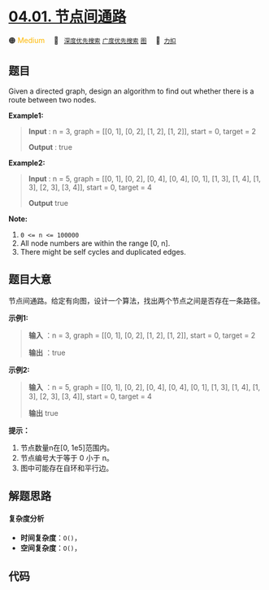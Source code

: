 # [04.01. 节点间通路](https://2xiao.github.io/leetcode-js/interview/i_04.01.html)

🟠 <font color=#ffb800>Medium</font>&emsp; 🔖&ensp; [`深度优先搜索`](/tag/depth-first-search.md) [`广度优先搜索`](/tag/breadth-first-search.md) [`图`](/tag/graph.md)&emsp; 🔗&ensp;[`力扣`](https://leetcode.cn/problems/route-between-nodes-lcci)

## 题目

Given a directed graph, design an algorithm to find out whether there is a
route between two nodes.

**Example1:**

> 
> 
> 
> 
> 
> **Input** : n = 3, graph = [[0, 1], [0, 2], [1, 2], [1, 2]], start = 0, target = 2
> 
> **Output** : true

**Example2:**

> 
> 
> 
> 
> 
> **Input** : n = 5, graph = [[0, 1], [0, 2], [0, 4], [0, 4], [0, 1], [1, 3], [1, 4], [1, 3], [2, 3], [3, 4]], start = 0, target = 4
> 
> **Output** true
> 
> 

**Note:**

  1. `0 <= n <= 100000`
  2. All node numbers are within the range [0, n].
  3. There might be self cycles and duplicated edges.


## 题目大意

节点间通路。给定有向图，设计一个算法，找出两个节点之间是否存在一条路径。

**示例1:**

> 
> 
> 
> 
> 
> **输入** ：n = 3, graph = [[0, 1], [0, 2], [1, 2], [1, 2]], start = 0, target = 2
> 
> **输出** ：true
> 
> 

**示例2:**

> 
> 
> 
> 
> 
> **输入** ：n = 5, graph = [[0, 1], [0, 2], [0, 4], [0, 4], [0, 1], [1, 3], [1, 4], [1, 3], [2, 3], [3, 4]], start = 0, target = 4
> 
> **输出** true
> 
> 

**提示：**

  1. 节点数量n在[0, 1e5]范围内。
  2. 节点编号大于等于 0 小于 n。
  3. 图中可能存在自环和平行边。


## 解题思路

#### 复杂度分析

- **时间复杂度**：`O()`，
- **空间复杂度**：`O()`，

## 代码

```javascript

```